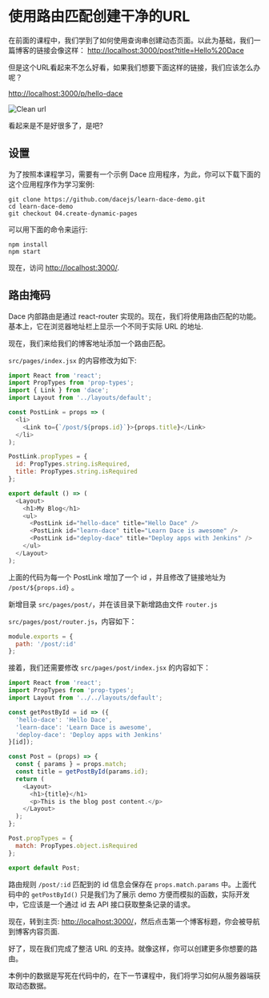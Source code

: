 # 使用路由匹配创建干净的URL

在前面的课程中，我们学到了如何使用查询串创建动态页面。以此为基础，我们一篇博客的链接会像这样： [http://localhost:3000/post?title=Hello%20Dace](http://localhost:3000/post?title=Hello%20Dace)

但是这个URL看起来不怎么好看，如果我们想要下面这样的链接，我们应该怎么办呢？

[http://localhost:3000/p/hello-dace](http://localhost:3000/p/hello-dace)

![Clean url](https://cloud.githubusercontent.com/assets/50838/24586820/b65be244-17c6-11e7-87fd-d6880152261e.png)

看起来是不是好很多了，是吧?

## 设置

为了按照本课程学习，需要有一个示例 Dace 应用程序，为此，你可以下载下面的这个应用程序作为学习案例:

```shell
git clone https://github.com/dacejs/learn-dace-demo.git
cd learn-dace-demo
git checkout 04.create-dynamic-pages
```

可以用下面的命令来运行:

```shell
npm install
npm start
```

现在，访问 [http://localhost:3000/](http://localhost:3000/).

## 路由掩码

Dace 内部路由是通过 react-router 实现的。现在，我们将使用路由匹配的功能。基本上，它在浏览器地址栏上显示一个不同于实际 URL 的地址.

现在，我们来给我们的博客地址添加一个路由匹配。

`src/pages/index.jsx` 的内容修改为如下:

```js
import React from 'react';
import PropTypes from 'prop-types';
import { Link } from 'dace';
import Layout from '../layouts/default';

const PostLink = props => (
  <li>
    <Link to={`/post/${props.id}`}>{props.title}</Link>
  </li>
);

PostLink.propTypes = {
  id: PropTypes.string.isRequired,
  title: PropTypes.string.isRequired
};

export default () => (
  <Layout>
    <h1>My Blog</h1>
    <ul>
      <PostLink id="hello-dace" title="Hello Dace" />
      <PostLink id="learn-dace" title="Learn Dace is awesome" />
      <PostLink id="deploy-dace" title="Deploy apps with Jenkins" />
    </ul>
  </Layout>
);
```

上面的代码为每一个 PostLink 增加了一个 id ，并且修改了链接地址为 `/post/${props.id}` 。

新增目录 `src/pages/post/`，并在该目录下新增路由文件 `router.js`

`src/pages/post/router.js`，内容如下：
```js
module.exports = {
  path: '/post/:id'
};
```

接着，我们还需要修改 `src/pages/post/index.jsx` 的内容如下：

```js
import React from 'react';
import PropTypes from 'prop-types';
import Layout from '../../layouts/default';

const getPostById = id => ({
  'hello-dace': 'Hello Dace',
  'learn-dace': 'Learn Dace is awesome',
  'deploy-dace': 'Deploy apps with Jenkins'
}[id]);

const Post = (props) => {
  const { params } = props.match;
  const title = getPostById(params.id);
  return (
    <Layout>
      <h1>{title}</h1>
      <p>This is the blog post content.</p>
    </Layout>
  );
};

Post.propTypes = {
  match: PropTypes.object.isRequired
};

export default Post;
```

路由规则 `/post/:id` 匹配到的 id 信息会保存在 `props.match.params` 中。上面代码中的 `getPostById()` 只是我们为了展示 demo 方便而模拟的函数，实际开发中，它应该是一个通过 id 去 API 接口获取整条记录的请求。

现在，转到主页: [http://localhost:3000/](http://localhost:3000/)，然后点击第一个博客标题，你会被导航到博客内容页面.

好了，现在我们完成了整洁 URL 的支持。就像这样，你可以创建更多你想要的路由。

本例中的数据是写死在代码中的，在下一节课程中，我们将学习如何从服务器端获取动态数据。
